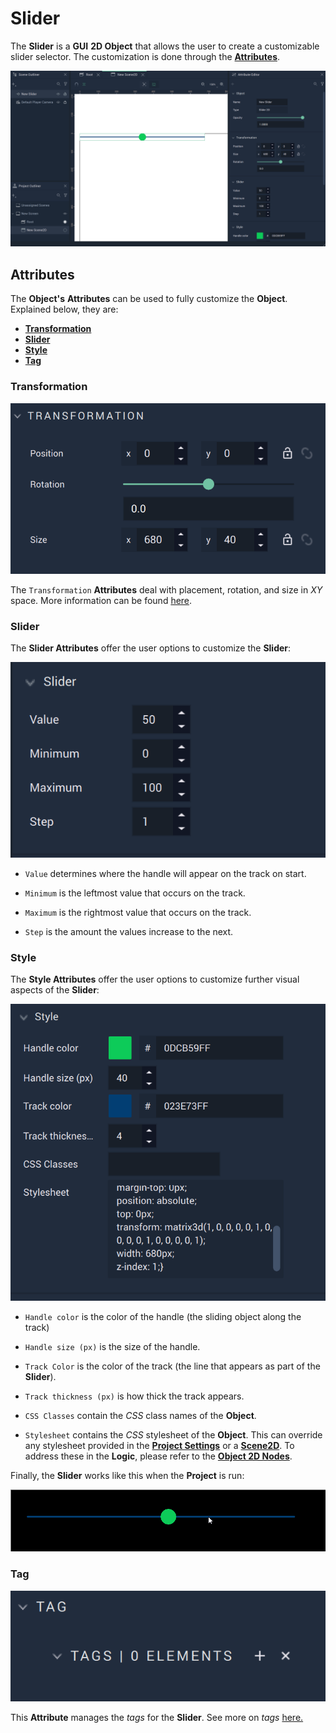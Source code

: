 # Slider

The **Slider** is a **GUI** **2D Object** that allows the user to create a customizable slider selector. The customization is done through the [**Attributes**](slider.md#attributes). <!-- Its **Attributes** offer the options to customize the **Slider**. -->

![Slider.](../../../.gitbook/assets/sliderimage120232.png)


## Attributes

The **Object's** **Attributes** can be used to fully customize the **Object**. Explained below, they are:

* [**Transformation**](slider.md#transformation)
* [**Slider**](slider.md#slider)
* [**Style**](slider.md#style)
* [**Tag**](slider.md#tag)

### Transformation

![Transformation Attributes.](../../../.gitbook/assets/sliderattstransformation.png)

The `Transformation` **Attributes** deal with placement, rotation, and size in *XY* space. More information can be found [here](../../attributes/common-attributes/transformation/README.md).

### Slider

The **Slider Attributes** offer the user options to customize the **Slider**:

![Slider Attributes.](../../../.gitbook/assets/sliderimage320232.png)

* `Value` determines where the handle will appear on the track on start. 

* `Minimum` is the leftmost value that occurs on the track.

* `Maximum` is the rightmost value that occurs on the track. 

* `Step` is the amount the values increase to the next.


### Style

The **Style Attributes** offer the user options to customize further visual aspects of the **Slider**:

![Style Attributes.](../../../.gitbook/assets/sliderstyleimage20232.png)

* `Handle color` is the color of the handle (the sliding object along the track)

* `Handle size (px)` is the size of the handle. 

* `Track Color` is the color of the track (the line that appears as part of the **Slider**).

* `Track thickness (px)` is how thick the track appears.

* `CSS Classes` contain the *CSS* class names of the **Object**. 

* `Stylesheet` contains the *CSS* stylesheet of the **Object**. This can override any stylesheet provided in the [**Project Settings**](../../../modules/project-settings/style.md) or a [**Scene2D**](../../project-objects/scene2d.md). To address these in the **Logic**, please refer to the [**Object 2D Nodes**](../../../toolbox/incari/object2d/README.md).

Finally, the **Slider** works like this when the **Project** is run:

![Slider example.](../../../.gitbook/assets/slider-example.gif)

### Tag

![Tag Attributes.](../../../.gitbook/assets/buttonattstag.png)

This **Attribute** manages the *tags* for the **Slider**. See more on *tags* [here.](../../attributes/common-attributes/tag.md)




